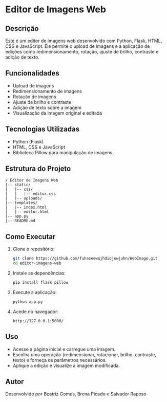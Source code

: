 # Editor de Imagens Web

## Descrição
Este é um editor de imagens web desenvolvido com Python, Flask, HTML, CSS e JavaScript. Ele permite o upload de imagens e a aplicação de edições como redimensionamento, rotação, ajuste de brilho, contraste e adição de texto.

## Funcionalidades
- Upload de imagens
- Redimensionamento de imagens
- Rotação de imagens
- Ajuste de brilho e contraste
- Adição de texto sobre a imagem
- Visualização da imagem original e editada

## Tecnologias Utilizadas
- Python (Flask)
- HTML, CSS e JavaScript
- Biblioteca Pillow para manipulação de imagens

## Estrutura do Projeto
```
/ Editor de Imagens Web
|-- static/
|   |-- css/
|   |   |-- editor.css
|   |-- uploads/
|-- templates/
|   |-- index.html
|   |-- editor.html
|-- app.py
|-- README.md
```

## Como Executar
1. Clone o repositório:
   ```bash
   git clone https://github.com/fuhaseewujhdiojewjuhn/WebImage.git
   cd editor-imagens-web
   ```
2. Instale as dependências:
   ```bash
   pip install flask pillow
   ```
3. Execute a aplicação:
   ```bash
   python app.py
   ```
4. Acede no navegador:
   ```
   http://127.0.0.1:5000/
   ```

## Uso
- Acesse a página inicial e carregue uma imagem.
- Escolha uma operação (redimensionar, rotacionar, brilho, contraste, texto) e forneça os parâmetros necessários.
- Aplique a edição e visualize a imagem modificada.

## Autor
Desenvolvido por Beatriz Gomes, Brena Picado e Salvador Raposo

